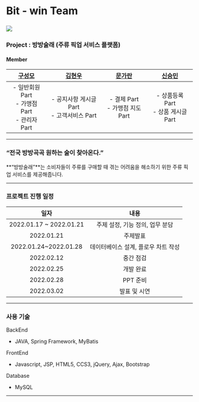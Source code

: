 # Bit - win Team

### ![](C:\Users\gusm9\Documents\workspace\hgs\img\hgs.jpg)

### Project : 방방술래 (주류 픽업 서비스 플랫폼)

#### Member

|          [구성모](https://github.com/gusm96)          |      [김현우](https://github.com/wmrwmr)      | [문가란](https://github.com/lililights) |  [신승민](https://github.com/siner44)   |
| :---------------------------------------------------: | :-------------------------------------------: | :-------------------------------------: | :-------------------------------------: |
| - 일반회원 Part<br />- 가맹점 Part<br />- 관리자 Part | - 공지사항 게시글 Part<br />- 고객서비스 Part |   - 결제 Part<br />- 가맹점 지도 Part   | - 상품등록 Part<br />- 상품 게시글 Part |

------

### “전국 방방곡곡 원하는 술이 찾아온다.”

**“방방술래”**는 소비자들이 주류를 구매할 때 겪는 어려움을 해소하기 위한 주류 픽업 서비스를 제공해줍니다.

------

### 프로젝트 진행 일정

|          일자           |                내용                 |
| :---------------------: | :---------------------------------: |
| 2022.01.17 ~ 2022.01.21 |   주제 설정, 기능 정의, 업무 분담   |
|       2022.01.21        |              주제발표               |
|  2022.01.24~2022.01.28  | 데이터베이스 설계, 플로우 차트 작성 |
|       2022.02.12        |              중간 점검              |
|       2022.02.25        |              개발 완료              |
|       2022.02.28        |              PPT 준비               |
|       2022.03.02        |            발표 및 시연             |

------

### 사용 기술 

BackEnd

- JAVA, Spring Framework, MyBatis

FrontEnd

- Javascript, JSP, HTML5, CCS3, jQuery, Ajax, Bootstrap

Database

- MySQL

------

